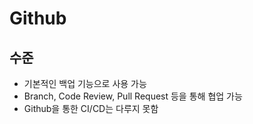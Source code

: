 # Github

## 수준
- 기본적인 백업 기능으로 사용 가능
- Branch, Code Review, Pull Request 등을 통해 협업 가능
- Github을 통한 CI/CD는 다루지 못함